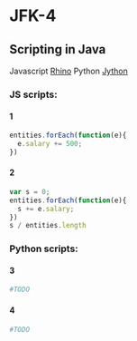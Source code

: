 # JFK-4

## Scripting in Java

Javascript [Rhino](https://developer.mozilla.org/en-US/docs/Mozilla/Projects/Rhino)
Python [Jython](http://www.jython.org/)

### JS scripts:
#### 1
```javascript
entities.forEach(function(e){
  e.salary += 500;
})
```
#### 2
```javascript
var s = 0;
entities.forEach(function(e){
  s += e.salary;
})
s / entities.length
```

### Python scripts:
#### 3
```python
#TODO
```

#### 4
```python
#TODO
```